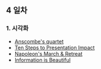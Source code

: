 ## 4 일차
### 1. 시각화
- [Anscombe's quartet](https://en.wikipedia.org/wiki/Anscombe%27s_quartet)
- [Ten Steps to Presentation Impact](https://extremepresentation.com/)
- [Napoleon's March & Retreat](https://images.squarespace-cdn.com/content/v1/55b6a6dce4b089e11621d3ed/9c1e9ba5-730b-47c4-909f-99844252faad/Minard.png?format=2500w)
- [Information is Beautiful](https://informationisbeautiful.net)

